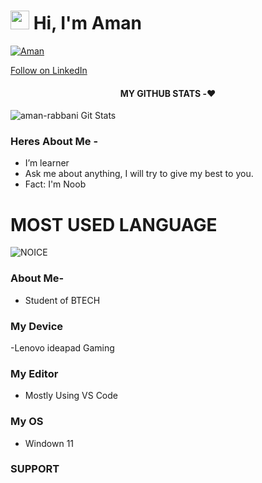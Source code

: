 

# <img src="https://raw.githubusercontent.com/MartinHeinz/MartinHeinz/master/wave.gif" width="30px"> Hi, I'm Aman

   [![Aman](https://github-stats-alpha.vercel.app/api?username=Aman-rabbani "Aman")](https://github-stats-alpha.vercel.app/api?username=aman-rabbani "Aman")




<a class="libutton" href="https://www.linkedin.com/comm/mynetwork/discovery-see-all?usecase=PEOPLE_FOLLOWS&followMember=aman_rabbani" target="_blank">Follow on LinkedIn</a>

<h4 align="center"><b>MY GITHUB STATS -❤️</b></h4>
 


![aman-rabbani Git Stats](https://github-readme-stats.vercel.app/api?username=aman-rabbani&include_all_commits=true&count_private=true&theme=blue-green)



### Heres About Me -

- I’m learner
- Ask me about anything, I will try to give my best to you.
- Fact: I'm Noob

# MOST USED LANGUAGE

![NOICE](https://github-readme-stats.vercel.app/api/top-langs/?username=aman-rabbani&theme=midnight-purple)

### About Me-
- Student of BTECH
### My Device
-Lenovo ideapad Gaming

### My Editor
- Mostly Using VS Code 

### My OS 
- Windown 11

### SUPPORT
